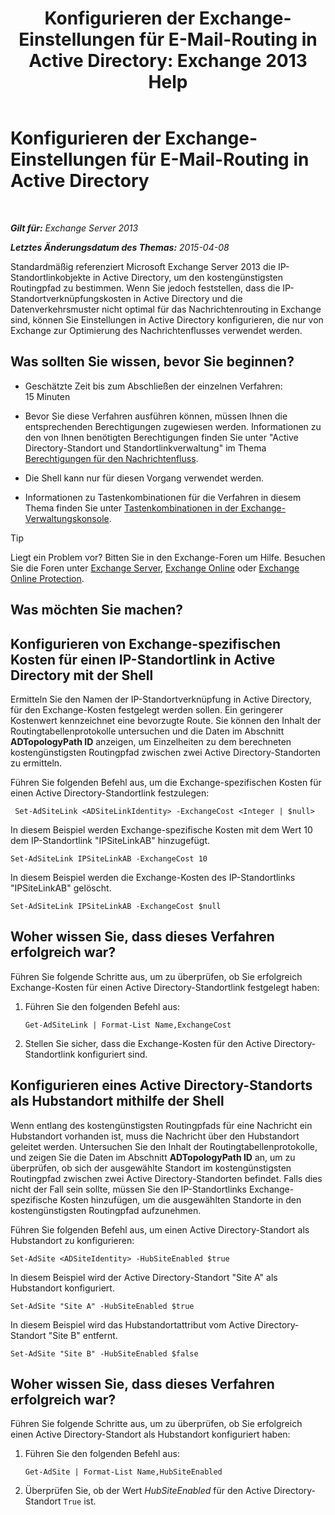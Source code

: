 ﻿---
title: 'Konfigurieren der Exchange-Einstellungen für E-Mail-Routing in Active Directory: Exchange 2013 Help'
TOCTitle: Konfigurieren der Exchange-Einstellungen für E-Mail-Routing in Active Directory
ms:assetid: d01f8545-c201-4a96-be39-ed4c7008afcf
ms:mtpsurl: https://technet.microsoft.com/de-de/library/JJ674705(v=EXCHG.150)
ms:contentKeyID: 50476765
ms.date: 04/24/2018
mtps_version: v=EXCHG.150
ms.translationtype: HT
---

# Konfigurieren der Exchange-Einstellungen für E-Mail-Routing in Active Directory

 

_**Gilt für:** Exchange Server 2013_

_**Letztes Änderungsdatum des Themas:** 2015-04-08_

Standardmäßig referenziert Microsoft Exchange Server 2013 die IP-Standortlinkobjekte in Active Directory, um den kostengünstigsten Routingpfad zu bestimmen. Wenn Sie jedoch feststellen, dass die IP-Standortverknüpfungskosten in Active Directory und die Datenverkehrsmuster nicht optimal für das Nachrichtenrouting in Exchange sind, können Sie Einstellungen in Active Directory konfigurieren, die nur von Exchange zur Optimierung des Nachrichtenflusses verwendet werden.

## Was sollten Sie wissen, bevor Sie beginnen?

  - Geschätzte Zeit bis zum Abschließen der einzelnen Verfahren: 15 Minuten

  - Bevor Sie diese Verfahren ausführen können, müssen Ihnen die entsprechenden Berechtigungen zugewiesen werden. Informationen zu den von Ihnen benötigten Berechtigungen finden Sie unter "Active Directory-Standort und Standortlinkverwaltung" im Thema [Berechtigungen für den Nachrichtenfluss](mail-flow-permissions-exchange-2013-help.md).

  - Die Shell kann nur für diesen Vorgang verwendet werden.

  - Informationen zu Tastenkombinationen für die Verfahren in diesem Thema finden Sie unter [Tastenkombinationen in der Exchange-Verwaltungskonsole](keyboard-shortcuts-in-the-exchange-admin-center-exchange-online-protection-help.md).


> [!TIP]
> Liegt ein Problem vor? Bitten Sie in den Exchange-Foren um Hilfe. Besuchen Sie die Foren unter <A href="https://go.microsoft.com/fwlink/p/?linkid=60612">Exchange Server</A>, <A href="https://go.microsoft.com/fwlink/p/?linkid=267542">Exchange Online</A> oder <A href="https://go.microsoft.com/fwlink/p/?linkid=285351">Exchange Online Protection</A>.



## Was möchten Sie machen?

## Konfigurieren von Exchange-spezifischen Kosten für einen IP-Standortlink in Active Directory mit der Shell

Ermitteln Sie den Namen der IP-Standortverknüpfung in Active Directory, für den Exchange-Kosten festgelegt werden sollen. Ein geringerer Kostenwert kennzeichnet eine bevorzugte Route. Sie können den Inhalt der Routingtabellenprotokolle untersuchen und die Daten im Abschnitt **ADTopologyPath ID** anzeigen, um Einzelheiten zu dem berechneten kostengünstigsten Routingpfad zwischen zwei Active Directory-Standorten zu ermitteln.

Führen Sie folgenden Befehl aus, um die Exchange-spezifischen Kosten für einen Active Directory-Standortlink festzulegen:

``` 
 Set-AdSiteLink <ADSiteLinkIdentity> -ExchangeCost <Integer | $null>
```

In diesem Beispiel werden Exchange-spezifische Kosten mit dem Wert 10 dem IP-Standortlink "IPSiteLinkAB" hinzugefügt.

    Set-AdSiteLink IPSiteLinkAB -ExchangeCost 10

In diesem Beispiel werden die Exchange-Kosten des IP-Standortlinks "IPSiteLinkAB" gelöscht.

    Set-AdSiteLink IPSiteLinkAB -ExchangeCost $null

## Woher wissen Sie, dass dieses Verfahren erfolgreich war?

Führen Sie folgende Schritte aus, um zu überprüfen, ob Sie erfolgreich Exchange-Kosten für einen Active Directory-Standortlink festgelegt haben:

1.  Führen Sie den folgenden Befehl aus:
    
        Get-AdSiteLink | Format-List Name,ExchangeCost

2.  Stellen Sie sicher, dass die Exchange-Kosten für den Active Directory-Standortlink konfiguriert sind.

## Konfigurieren eines Active Directory-Standorts als Hubstandort mithilfe der Shell

Wenn entlang des kostengünstigsten Routingpfads für eine Nachricht ein Hubstandort vorhanden ist, muss die Nachricht über den Hubstandort geleitet werden. Untersuchen Sie den Inhalt der Routingtabellenprotokolle, und zeigen Sie die Daten im Abschnitt **ADTopologyPath ID** an, um zu überprüfen, ob sich der ausgewählte Standort im kostengünstigsten Routingpfad zwischen zwei Active Directory-Standorten befindet. Falls dies nicht der Fall sein sollte, müssen Sie den IP-Standortlinks Exchange-spezifische Kosten hinzufügen, um die ausgewählten Standorte in den kostengünstigsten Routingpfad aufzunehmen.

Führen Sie folgenden Befehl aus, um einen Active Directory-Standort als Hubstandort zu konfigurieren:

    Set-AdSite <ADSiteIdentity> -HubSiteEnabled $true

In diesem Beispiel wird der Active Directory-Standort "Site A" als Hubstandort konfiguriert.

    Set-AdSite "Site A" -HubSiteEnabled $true

In diesem Beispiel wird das Hubstandortattribut vom Active Directory-Standort "Site B" entfernt.

    Set-AdSite "Site B" -HubSiteEnabled $false

## Woher wissen Sie, dass dieses Verfahren erfolgreich war?

Führen Sie folgende Schritte aus, um zu überprüfen, ob Sie erfolgreich einen Active Directory-Standort als Hubstandort konfiguriert haben:

1.  Führen Sie den folgenden Befehl aus:
    
        Get-AdSite | Format-List Name,HubSiteEnabled

2.  Überprüfen Sie, ob der Wert *HubSiteEnabled* für den Active Directory-Standort `True` ist.

